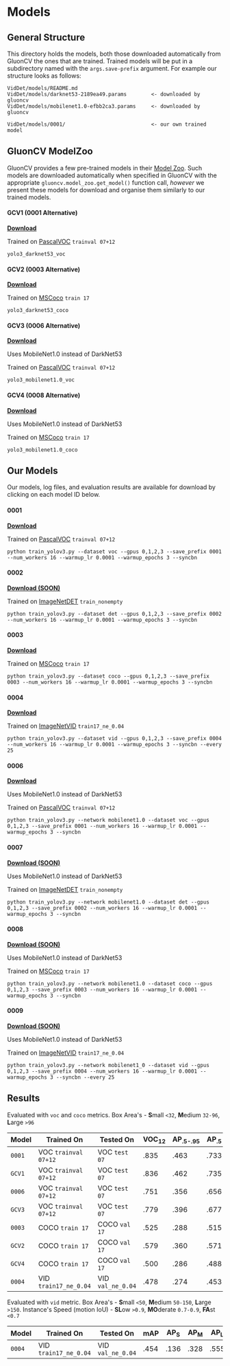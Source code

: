 # Models
## General Structure
This directory holds the models, both those downloaded automatically
from GluonCV the ones that are trained. Trained models will be put in a
subdirectory named with the `args.save-prefix` argument. For example
our structure looks as follows:
```
VidDet/models/README.md
VidDet/models/darknet53-2189ea49.params        <- downloaded by gluoncv
VidDet/models/mobilenet1.0-efbb2ca3.params     <- downloaded by gluoncv

VidDet/models/0001/                            <- our own trained model

```

## GluonCV ModelZoo
GluonCV provides a few pre-trained models in their
[Model Zoo](https://gluon-cv.mxnet.io/model_zoo/detection.html). Such
models are downloaded automatically when specified in GluonCV with the
appropriate `gluoncv.model_zoo.get_model()` function call, *however*
we present these models for download and organise them similarly to
our trained models.

#### GCV1 (0001 Alternative)
[**Download**](http://hf.id.au/models/VidDet/GCV1.tar.gz)

Trained on [PascalVOC](http://host.robots.ox.ac.uk/pascal/VOC/voc2012/index.html#devkit) `trainval 07+12`

`yolo3_darknet53_voc`

#### GCV2 (0003 Alternative)
[**Download**](http://hf.id.au/models/VidDet/GCV2.tar.gz)

Trained on [MSCoco](http://cocodataset.org/#download) `train 17`

`yolo3_darknet53_coco`

#### GCV3 (0006 Alternative)
[**Download**](http://hf.id.au/models/VidDet/GCV3.tar.gz)

Uses MobileNet1.0 instead of DarkNet53

Trained on [PascalVOC](http://host.robots.ox.ac.uk/pascal/VOC/voc2012/index.html#devkit) `trainval 07+12`

`yolo3_mobilenet1.0_voc`

#### GCV4 (0008 Alternative)
[**Download**](http://hf.id.au/models/VidDet/GCV4.tar.gz)

Uses MobileNet1.0 instead of DarkNet53

Trained on [MSCoco](http://cocodataset.org/#download) `train 17`

`yolo3_mobilenet1.0_coco`


## Our Models
Our models, log files, and evaluation results are available for download
by clicking on each model ID below.

#### 0001
[**Download**](http://hf.id.au/models/VidDet/0001.tar.gz)

Trained on [PascalVOC](http://host.robots.ox.ac.uk/pascal/VOC/voc2012/index.html#devkit) `trainval 07+12`

```
python train_yolov3.py --dataset voc --gpus 0,1,2,3 --save_prefix 0001 --num_workers 16 --warmup_lr 0.0001 --warmup_epochs 3 --syncbn
```
#### 0002
[**Download (SOON)**]()

Trained on [ImageNetDET](http://image-net.org/challenges/LSVRC/2017/download-images-1p39.php) `train_nonempty`

```
python train_yolov3.py --dataset det --gpus 0,1,2,3 --save_prefix 0002 --num_workers 16 --warmup_lr 0.0001 --warmup_epochs 3 --syncbn
```
#### 0003
[**Download**](http://hf.id.au/models/VidDet/0003.tar.gz)

Trained on [MSCoco](http://cocodataset.org/#download) `train 17`

```
python train_yolov3.py --dataset coco --gpus 0,1,2,3 --save_prefix 0003 --num_workers 16 --warmup_lr 0.0001 --warmup_epochs 3 --syncbn
```

#### 0004
[**Download**](http://hf.id.au/models/VidDet/0004.tar.gz)

Trained on [ImageNetVID](http://bvisionweb1.cs.unc.edu/ILSVRC2017/download-videos-1p39.php) `train17_ne_0.04`

```
python train_yolov3.py --dataset vid --gpus 0,1,2,3 --save_prefix 0004 --num_workers 16 --warmup_lr 0.0001 --warmup_epochs 3 --syncbn --every 25
```

#### 0006
[**Download**](http://hf.id.au/models/VidDet/0006.tar.gz)

Uses MobileNet1.0 instead of DarkNet53

Trained on [PascalVOC](http://host.robots.ox.ac.uk/pascal/VOC/voc2012/index.html#devkit) `trainval 07+12`

```
python train_yolov3.py --network mobilenet1.0 --dataset voc --gpus 0,1,2,3 --save_prefix 0001 --num_workers 16 --warmup_lr 0.0001 --warmup_epochs 3 --syncbn
```
#### 0007
[**Download (SOON)**]()

Uses MobileNet1.0 instead of DarkNet53

Trained on [ImageNetDET](http://image-net.org/challenges/LSVRC/2017/download-images-1p39.php) `train_nonempty`

```
python train_yolov3.py --network mobilenet1.0 --dataset det --gpus 0,1,2,3 --save_prefix 0002 --num_workers 16 --warmup_lr 0.0001 --warmup_epochs 3 --syncbn
```
#### 0008
[**Download (SOON)**]()

Uses MobileNet1.0 instead of DarkNet53

Trained on [MSCoco](http://cocodataset.org/#download) `train 17`

```
python train_yolov3.py --network mobilenet1.0 --dataset coco --gpus 0,1,2,3 --save_prefix 0003 --num_workers 16 --warmup_lr 0.0001 --warmup_epochs 3 --syncbn
```

#### 0009
[**Download (SOON)**]()

Uses MobileNet1.0 instead of DarkNet53

Trained on [ImageNetVID](http://bvisionweb1.cs.unc.edu/ILSVRC2017/download-videos-1p39.php) `train17_ne_0.04`

```
python train_yolov3.py --network mobilenet1_0 --dataset vid --gpus 0,1,2,3 --save_prefix 0004 --num_workers 16 --warmup_lr 0.0001 --warmup_epochs 3 --syncbn --every 25
```

## Results
Evaluated with `voc` and `coco` metrics. Box Area's - **S**mall `<32`,
 **M**edium `32-96`, **L**arge `>96`

| Model  | Trained On | Tested On | VOC<sub>12</sub> | AP<sub>.5-.95</sub> | AP<sub>.5 | AP<sub>.75</sub> | AP<sub>S</sub> | AP<sub>M</sub> | AP<sub>L</sub> |
|--------|------------|-----------|------------------|---------------------|-----------|------------------|----------------|----------------|----------------|
| `0001` | VOC `trainval 07+12` | VOC `test 07` | .835 | .463 | .733 | .510 | .118 | .317 | .559 |
| `GCV1` | VOC `trainval 07+12` | VOC `test 07` | .836 | .462 | .735 | .500 | .113 | .304 | .564 |
| `0006` | VOC `trainval 07+12` | VOC `test 07` | .751 | .356 | .656 | .346 | .095 | .205 | .438 |
| `GCV3` | VOC `trainval 07+12` | VOC `test 07` | .779 | .396 | .677 | .418 | .104 | .245 | .486 |
| `0003` | COCO `train 17` | COCO `val 17` | .525 | .288 | .515 | .296 | .136 | .306 | .427 |
| `GCV2` | COCO `train 17` | COCO `val 17` | .579 | .360 | .571 | .387 | .173 | .387 | .522 |
| `GCV4` | COCO `train 17` | COCO `val 17` | .500 | .286 | .488 | .299 | .132 | .298 | .423 |
| `0004` | VID `train17_ne_0.04` | VID `val_ne_0.04` | .478 | .274 | .453 | .298 | .031 | .130 | .330 |

Evaluated with `vid` metric. Box Area's - **S**mall `<50`,
 **M**edium `50-150`, **L**arge `>150`. Instance's Speed (motion IoU) -
 **SL**ow `>0.9`,  **MO**derate `0.7-0.9`, **FA**st `<0.7`

| Model  | Trained On | Tested On | mAP | AP<sub>S</sub> | AP<sub>M</sub> | AP<sub>L</sub> | AP<sub>SL</sub> | AP<sub>MO</sub> | AP<sub>FA</sub> |
|--------|------------|-----------|------------------|---------------------|-----------|------------------|----------------|----------------|----------------|
| `0004` | VID `train17_ne_0.04` | VID `val_ne_0.04` | .454 | .136 | .328 | .555 | .522 | .442 | .292 |
